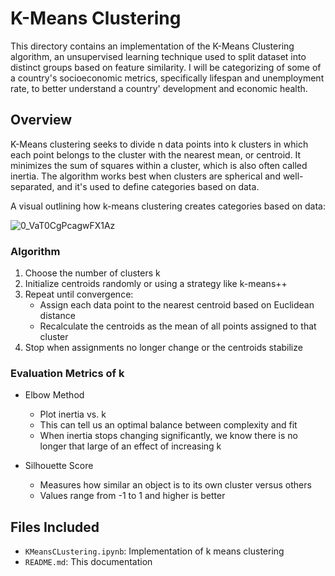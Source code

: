 # K-Means Clustering

This directory contains an implementation of the K-Means Clustering algorithm, an unsupervised learning technique used to split dataset into distinct groups based on feature similarity. I will be categorizing of some of a country's socioeconomic metrics, specifically lifespan and unemployment rate, to better understand a country' development and economic health.

## Overview

K-Means clustering seeks to divide n data points into k clusters in which each point belongs to the cluster with the nearest mean, or centroid. It minimizes the sum of squares within a cluster, which is also often called inertia. The algorithm works best when clusters are spherical and well-separated, and it's used to define categories based on data.

A visual outlining how k-means clustering creates categories based on data:

![0_VaT0CgPcagwFX1Az](https://github.com/user-attachments/assets/477bf772-97fe-480a-89e9-edf6f4718ce3)

### Algorithm

1. Choose the number of clusters k
2. Initialize centroids randomly or using a strategy like k-means++
3. Repeat until convergence:
    - Assign each data point to the nearest centroid based on Euclidean distance
    - Recalculate the centroids as the mean of all points assigned to that cluster
4. Stop when assignments no longer change or the centroids stabilize

### Evaluation Metrics of k

- Elbow Method
    - Plot inertia vs. k
    - This can tell us an optimal balance between complexity and fit
    - When inertia stops changing significantly, we know there is no longer that large of an effect of increasing k

- Silhouette Score
    - Measures how similar an object is to its own cluster versus others
    - Values range from -1 to 1 and higher is better

## Files Included

- `KMeansCLustering.ipynb`: Implementation of k means clustering
- `README.md`: This documentation
